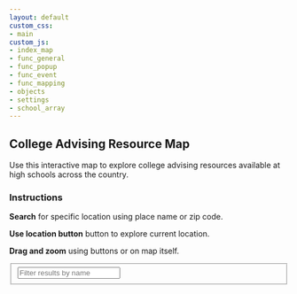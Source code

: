 ```yaml
---
layout: default
custom_css:
- main
custom_js:
- index_map
- func_general
- func_popup
- func_event
- func_mapping
- objects
- settings
- school_array
---
```


<div class='container'>
	<div class='col-sidebar col-tablet-sidebar'>
	<h2 class='side'>College Advising Resource Map</h2>
		<div id='instructions'>
		<p>Use this interactive map to explore college advising resources
	available at high schools across the country.</p>
		<h3>Instructions</h3>
		<p><b>Search</b> for specific location using place name or zip code.</p>
		<p><b>Use location button</b> button to explore current
	location.</p>
		<p><b>Drag and zoom</b> using buttons or on map itself.</p>
		</div>
		<div>
			<fieldset>
				<input id='feature-filter' type='text' placeholder='Filter results by name' />
			</fieldset>
		</div>	
		<div id='feature-listing' class='listing'></div>
	</div>	
	<div class='col-map col-tablet-map'>
		<nav id='toggle'></nav>
		<div id='map'></div>
	</div>
</div>
